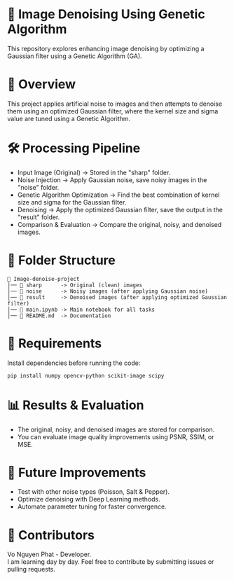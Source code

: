 # 📌 Image Denoising Using Genetic Algorithm

This repository explores enhancing image denoising by optimizing a Gaussian filter using a Genetic Algorithm (GA).

# 📜 Overview

This project applies artificial noise to images and then attempts to denoise them using an optimized Gaussian filter, where the kernel size and sigma value are tuned using a Genetic Algorithm.

# 🛠️ Processing Pipeline

- Input Image (Original) → Stored in the "sharp" folder.
- Noise Injection → Apply Gaussian noise, save noisy images in the "noise" folder.
- Genetic Algorithm Optimization → Find the best combination of kernel size and sigma for the Gaussian filter.
- Denoising → Apply the optimized Gaussian filter, save the output in the "result" folder.
- Comparison & Evaluation → Compare the original, noisy, and denoised images.

# 📂 Folder Structure

```
📂 Image-denoise-project
│── 📁 sharp      -> Original (clean) images
│── 📁 noise      -> Noisy images (after applying Gaussian noise)
│── 📁 result     -> Denoised images (after applying optimized Gaussian filter)
│── 📜 main.ipynb -> Main notebook for all tasks
│── 📜 README.md  -> Documentation
```

# 🔧 Requirements

Install dependencies before running the code:

```bash
pip install numpy opencv-python scikit-image scipy
```

# 📊 Results & Evaluation

- The original, noisy, and denoised images are stored for comparison.  
- You can evaluate image quality improvements using PSNR, SSIM, or MSE.

# 📌 Future Improvements

- Test with other noise types (Poisson, Salt & Pepper).  
- Optimize denoising with Deep Learning methods.  
- Automate parameter tuning for faster convergence.

# 🎯 Contributors

Vo Nguyen Phat - Developer.  
I am learning day by day. Feel free to contribute by submitting issues or pulling requests.
